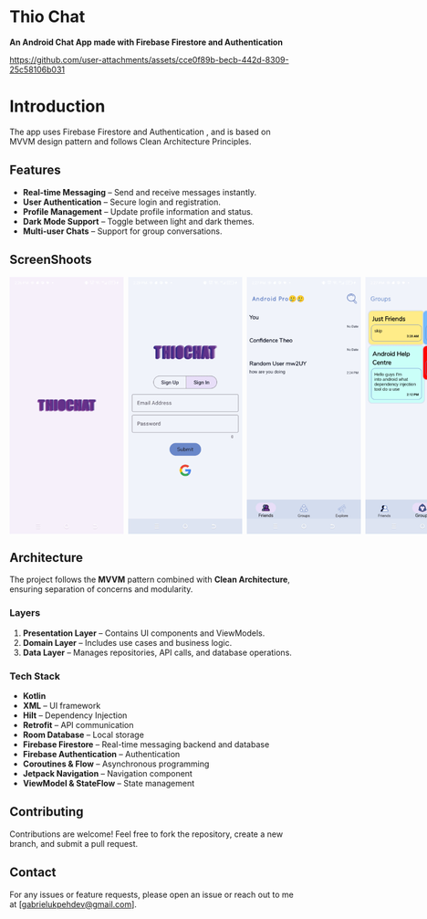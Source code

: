 # Thio Chat
**An Android Chat App made with Firebase Firestore and Authentication**

https://github.com/user-attachments/assets/cce0f89b-becb-442d-8309-25c58106b031

# Introduction
 The app uses Firebase Firestore and Authentication , and is based on MVVM design pattern and follows Clean Architecture Principles.  
## Features

- **Real-time Messaging** – Send and receive messages instantly.
- **User Authentication** – Secure login and registration.
- **Profile Management** – Update profile information and status.
- **Dark Mode Support** – Toggle between light and dark themes.
- **Multi-user Chats** – Support for group conversations.

## ScreenShoots
<div style="display: flex; gap: 8px;">
    <img src="images/splash_screen _light.png" alt="Splash Screen" width="200" height="450">
    <img src="images/auth _page _light.png" alt="Auth Page" width="200" height="450">
    <img src="images/friends_page_light.png" alt="Friends Page" width="200" height="450">
    <img src="images/Groups_page_light.png" alt="Groups Page" width="200" height="450">
    <img src="images/Explore_page_light.png" alt="Explore Page" width="200" height="450">
</div>

## Architecture

The project follows the **MVVM** pattern combined with **Clean Architecture**, ensuring separation of concerns and modularity.

### Layers

1. **Presentation Layer** – Contains UI components and ViewModels.
2. **Domain Layer** – Includes use cases and business logic.
3. **Data Layer** – Manages repositories, API calls, and database operations.

### Tech Stack

- **Kotlin** 
- **XML** – UI framework 
- **Hilt** – Dependency Injection
- **Retrofit** – API communication
- **Room Database** – Local storage
- **Firebase Firestore** – Real-time messaging backend and database
- **Firebase Authentication** – Authentication
- **Coroutines & Flow** – Asynchronous programming
- **Jetpack Navigation** – Navigation component
- **ViewModel &  StateFlow** – State management


## Contributing

Contributions are welcome! Feel free to fork the repository, create a new branch, and submit a pull request.

## Contact

For any issues or feature requests, please open an issue or reach out to me at [gabrielukpehdev@gmail.com].

